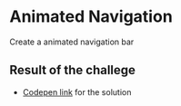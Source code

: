 # Animated Navigation

Create a animated navigation bar

## Result of the challege

- [Codepen link](https://codepen.io/dzenitaa96/pen/zYLWQGZ) for the solution
